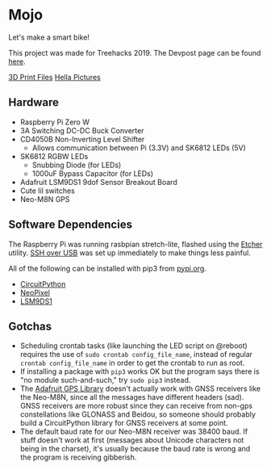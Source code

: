 # Mojo

Let's make a smart bike!

This project was made for Treehacks 2019.  The Devpost page can be found [here](https://devpost.com/software/mojo-9ctvuj).

[3D Print Files](https://www.thingiverse.com/thing:3437919)
[Hella Pictures](https://imgur.com/a/ZvvHxzc)

## Hardware
* Raspberry Pi Zero W
* 3A Switching DC-DC Buck Converter
* CD4050B Non-Inverting Level Shifter
  * Allows communication between Pi (3.3V) and SK6812 LEDs (5V)
* SK6812 RGBW LEDs
  * Snubbing Diode (for LEDs)
  * 1000uF Bypass Capacitor (for LEDs)
* Adafruit LSM9DS1 9dof Sensor Breakout Board
* Cute lil switches
* Neo-M8N GPS

## Software Dependencies
The Raspberry Pi was running rasbpian stretch-lite, flashed using the [Etcher](https://www.balena.io/etcher/) utility. [SSH over USB](https://stevegrunwell.com/blog/raspberry-pi-zero-share-internet/) was set up immediately to make things less painful.

All of the following can be installed with pip3 from [pypi.org](https://pypi.org).
* [CircuitPython](https://learn.adafruit.com/circuitpython-on-raspberrypi-linux)
* [NeoPixel](https://learn.adafruit.com/neopixels-on-raspberry-pi/raspberry-pi-wiring)
* [LSM9DS1](https://learn.adafruit.com/adafruit-lsm9ds1-accelerometer-plus-gyro-plus-magnetometer-9-dof-breakout/python-circuitpython)

## Gotchas
* Scheduling crontab tasks (like launching the LED script on @reboot) requires the use of `sudo crontab config_file_name`, instead of regular `crontab config_file_name` in order to get the crontab to run as root.
* If installing a package with `pip3` works OK but the program says there is "no module such-and-such," try `sudo pip3` instead.
* The [Adafruit GPS Library](https://learn.adafruit.com/adafruit-ultimate-gps/circuitpython-parsing) doesn't actually work with GNSS receivers like the Neo-M8N, since all the messages have different headers (sad).  GNSS receivers are more robust since they can receive from non-gps constellations like GLONASS and Beidou, so someone should probably build a CircuitPython library for GNSS receivers at some point.
* The default baud rate for our Neo-M8N receiver was 38400 baud.  If stuff doesn't work at first (messages about Unicode characters not being in the charset), it's usually because the baud rate is wrong and the program is receiving gibberish.
